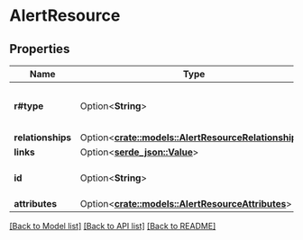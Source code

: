 # AlertResource

## Properties

Name | Type | Description | Notes
------------ | ------------- | ------------- | -------------
**r#type** | Option<**String**> | The JSON-API resource type | [optional]
**relationships** | Option<[**crate::models::AlertResourceRelationships**](AlertResource_relationships.md)> |  | [optional]
**links** | Option<[**serde_json::Value**](.md)> |  | [optional]
**id** | Option<**String**> | The JSON-API resource ID | [optional]
**attributes** | Option<[**crate::models::AlertResourceAttributes**](AlertResource_attributes.md)> |  | [optional]

[[Back to Model list]](../README.md#documentation-for-models) [[Back to API list]](../README.md#documentation-for-api-endpoints) [[Back to README]](../README.md)


